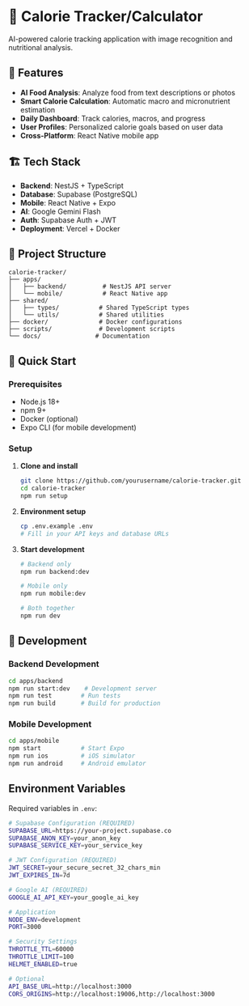 # 🍎 Calorie Tracker/Calculator

AI-powered calorie tracking application with image recognition and nutritional
analysis.

## 🎯 Features

- **AI Food Analysis**: Analyze food from text descriptions or photos
- **Smart Calorie Calculation**: Automatic macro and micronutrient estimation
- **Daily Dashboard**: Track calories, macros, and progress
- **User Profiles**: Personalized calorie goals based on user data
- **Cross-Platform**: React Native mobile app

## 🏗️ Tech Stack

- **Backend**: NestJS + TypeScript
- **Database**: Supabase (PostgreSQL)
- **Mobile**: React Native + Expo
- **AI**: Google Gemini Flash
- **Auth**: Supabase Auth + JWT
- **Deployment**: Vercel + Docker

## 📁 Project Structure

```
calorie-tracker/
├── apps/
│   ├── backend/          # NestJS API server
│   └── mobile/           # React Native app
├── shared/
│   ├── types/           # Shared TypeScript types
│   └── utils/           # Shared utilities
├── docker/              # Docker configurations
├── scripts/             # Development scripts
└── docs/               # Documentation
```

## 🚀 Quick Start

### Prerequisites

- Node.js 18+
- npm 9+
- Docker (optional)
- Expo CLI (for mobile development)

### Setup

1. **Clone and install**

   ```bash
   git clone https://github.com/yourusername/calorie-tracker.git
   cd calorie-tracker
   npm run setup
   ```

2. **Environment setup**

   ```bash
   cp .env.example .env
   # Fill in your API keys and database URLs
   ```

3. **Start development**

   ```bash
   # Backend only
   npm run backend:dev

   # Mobile only
   npm run mobile:dev

   # Both together
   npm run dev
   ```

## 🔧 Development

### Backend Development

```bash
cd apps/backend
npm run start:dev    # Development server
npm run test        # Run tests
npm run build       # Build for production
```

### Mobile Development

```bash
cd apps/mobile
npm start           # Start Expo
npm run ios         # iOS simulator
npm run android     # Android emulator
```

## Environment Variables

Required variables in `.env`:

```bash
# Supabase Configuration (REQUIRED)
SUPABASE_URL=https://your-project.supabase.co
SUPABASE_ANON_KEY=your_anon_key
SUPABASE_SERVICE_KEY=your_service_key

# JWT Configuration (REQUIRED)
JWT_SECRET=your_secure_secret_32_chars_min
JWT_EXPIRES_IN=7d

# Google AI (REQUIRED)
GOOGLE_AI_API_KEY=your_google_ai_key

# Application
NODE_ENV=development
PORT=3000

# Security Settings
THROTTLE_TTL=60000
THROTTLE_LIMIT=100
HELMET_ENABLED=true

# Optional
API_BASE_URL=http://localhost:3000
CORS_ORIGINS=http://localhost:19006,http://localhost:3000
```
